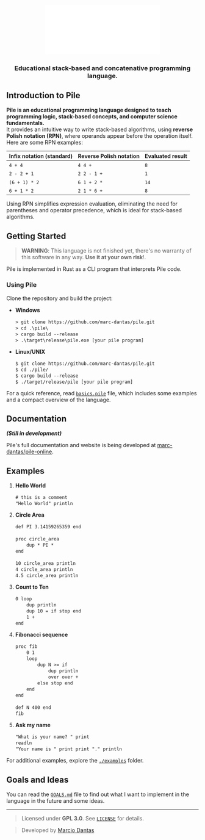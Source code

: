 <p align="center">
    <img width="300" src="./logo/readme_logo.png" alt="pile"></img>
</p>
<h3 align="center">Educational stack-based and concatenative programming language.</h3>

## Introduction to Pile
**Pile is an educational programming language designed to teach programming logic, stack-based concepts, and computer science fundamentals.**  
It provides an intuitive way to write stack-based algorithms, using **reverse Polish notation (RPN)**, where operands appear before the operation itself. Here are some RPN examples:

| **Infix notation (standard)** | **Reverse Polish notation** | **Evaluated result** |
| ----------------------------- | --------------------------- | -------------------- |
| `4 + 4`                       | `4 4 +`                     | `8`                  |
| `2 - 2 + 1`                   | `2 2 - 1 +`                 | `1`                  |
| `(6 + 1) * 2`                 | `6 1 + 2 *`                 | `14`                 |
| `6 + 1 * 2`                   | `2 1 * 6 +`                 | `8`                  |

Using RPN simplifies expression evaluation, eliminating the need for parentheses and operator precedence, which is ideal for stack-based algorithms.

## Getting Started
> **WARNING**: This language is not finished yet, there's no warranty of this software in any way. **Use it at your own risk**!.

Pile is implemented in Rust as a CLI program that interprets Pile code.

### Using Pile

Clone the repository and build the project:
- **Windows**
    ```console
    > git clone https://github.com/marc-dantas/pile.git
    > cd .\pile\
    > cargo build --release
    > .\target\release\pile.exe [your pile program]
    ```
- **Linux/UNIX**
    ```console
    $ git clone https://github.com/marc-dantas/pile.git
    $ cd ./pile/
    $ cargo build --release
    $ ./target/release/pile [your pile program]
    ```

For a quick reference, read [`basics.pile`](./basics.pile) file, which includes some examples and a compact overview of the language.

## Documentation
**_(Still in development)_**

Pile's full documentation and website is being developed at [marc-dantas/pile-online](https://github.com/marc-dantas/pile-online).

## Examples

1. **Hello World**
    ```
    # this is a comment
    "Hello World" println
    ```
2. **Circle Area**
    ```
    def PI 3.14159265359 end

    proc circle_area
        dup * PI *
    end

    10 circle_area println
    4 circle_area println
    4.5 circle_area println
    ```
3. **Count to Ten**
    ```
    0 loop
        dup println
        dup 10 = if stop end
        1 +
    end
    ```
4. **Fibonacci sequence**
    ```
    proc fib
        0 1
        loop
            dup N >= if
                dup println
                over over +
            else stop end
        end
    end

    def N 400 end
    fib
    ```
5. **Ask my name**
   ```
   "What is your name? " print
   readln
   "Your name is " print print "." println
   ```

For additional examples, explore the [`./examples`](./examples) folder.

## Goals and Ideas
You can read the [`GOALS.md`](./GOALS.md) file to find out what I want to implement in the language in the future and some ideas.

---

> Licensed under **GPL 3.0**. See [`LICENSE`](./LICENSE) for details.

> Developed by [Marcio Dantas](https://github.com/marc-dantas)

